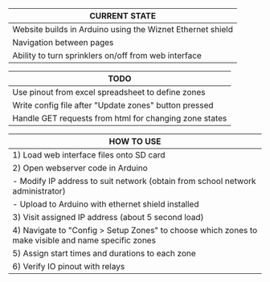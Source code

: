 | CURRENT STATE |
| ----- |
| Website builds in Arduino using the Wiznet Ethernet shield |
| Navigation between pages |
| Ability to turn sprinklers on/off from web interface |

| TODO |
| ----- |
| Use pinout from excel spreadsheet to define zones |
| Write config file after "Update zones" button pressed |
| Handle GET requests from html for changing zone states |

| HOW TO USE |
| ----- |
| 1) Load web interface files onto SD card |
| 2) Open webserver code in Arduino |
| - Modify IP address to suit network (obtain from school network administrator) |
| - Upload to Arduino with ethernet shield installed |
| 3) Visit assigned IP address (about 5 second load) |
| 4) Navigate to "Config > Setup Zones" to choose which zones to make visible and name specific zones |
| 5) Assign start times and durations to each zone |
| 6) Verify IO pinout with relays |
